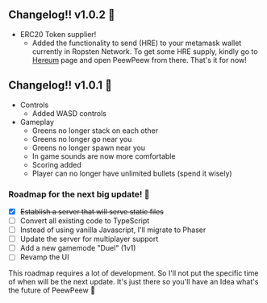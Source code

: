 ## Changelog!! v1.0.2 	:sparkling_heart:

* ERC20 Token supplier!
    * Added the functionality to send (HRE) to your metamask wallet currently in Ropsten Network. To get some HRE supply, kindly go to [Hereum](https://hereum.herokuapp.com/) page and open PeewPeew from there. That's it for now!


## Changelog!! v1.0.1 	:sparkling_heart:
* Controls
    * Added WASD controls
* Gameplay
    * Greens no longer stack on each other
    * Greens no longer go near you
    * Greens no longer spawn near you
    * In game sounds are now more comfortable
    * Scoring added
    * Player can no longer have unlimited bullets (spend it wisely)

### Roadmap for the next big update! :dart:
- [x] ~~Establish a server that will serve static files~~
- [ ] Convert all existing code to TypeScript
- [ ] Instead of using vanilla Javascript, I'll migrate to Phaser
- [ ] Update the server for multiplayer support
- [ ] Add a new gamemode "Duel" (1v1)
- [ ] Revamp the UI

This roadmap requires a lot of development. So I'll not put the specific time of when will be the next update. It's just there so you'll have an Idea what's the future of PeewPeew :smiling_face_with_three_hearts:
